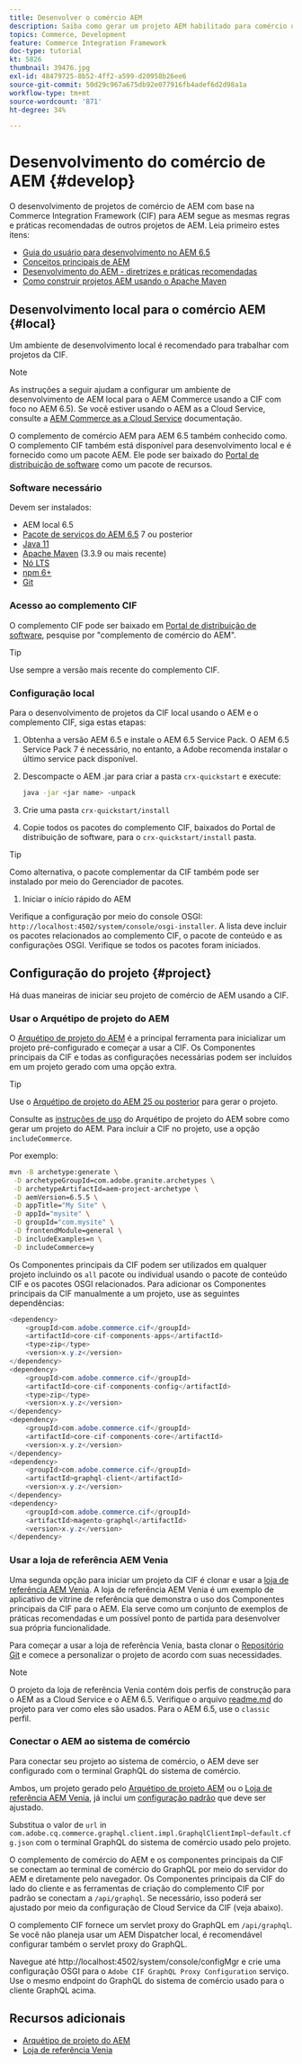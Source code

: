 ```yaml
---
title: Desenvolver o comércio AEM
description: Saiba como gerar um projeto AEM habilitado para comércio usando o arquétipo de projeto AEM. Saiba como criar e implantar o projeto em um ambiente de desenvolvimento local.
topics: Commerce, Development
feature: Commerce Integration Framework
doc-type: tutorial
kt: 5826
thumbnail: 39476.jpg
exl-id: 48479725-8b52-4ff2-a599-d20958b26ee6
source-git-commit: 50d29c967a675db92e077916fb4adef6d2d98a1a
workflow-type: tm+mt
source-wordcount: '871'
ht-degree: 34%

---
```


# Desenvolvimento do comércio de AEM {#develop}

O desenvolvimento de projetos de comércio de AEM com base na Commerce Integration Framework (CIF) para AEM segue as mesmas regras e práticas recomendadas de outros projetos de AEM. Leia primeiro estes itens:

- [Guia do usuário para desenvolvimento no AEM 6.5](/help/sites-developing/home.md)
- [Conceitos principais de AEM](/help/sites-developing/the-basics.md)
- [Desenvolvimento do AEM - diretrizes e práticas recomendadas](/help/sites-developing/dev-guidelines-bestpractices.md)
- [Como construir projetos AEM usando o Apache Maven](/help/sites-developing/ht-projects-maven.md)

## Desenvolvimento local para o comércio AEM {#local}

Um ambiente de desenvolvimento local é recomendado para trabalhar com projetos da CIF.

>[!NOTE]
>
>As instruções a seguir ajudam a configurar um ambiente de desenvolvimento de AEM local para o AEM Commerce usando a CIF com foco no AEM 6.5). Se você estiver usando o AEM as a Cloud Service, consulte a [AEM Commerce as a Cloud Service](https://experienceleague.adobe.com/docs/experience-manager-cloud-service/content-and-commerce/home.html?lang=pt-BR) documentação.

O complemento de comércio AEM para AEM 6.5 também conhecido como. O complemento CIF também está disponível para desenvolvimento local e é fornecido como um pacote AEM. Ele pode ser baixado do [Portal de distribuição de software](https://experience.adobe.com/#/downloads/content/software-distribution/br/aem.html) como um pacote de recursos.

### Software necessário

Devem ser instalados:

- AEM local 6.5
- [Pacote de serviços do AEM 6.5](https://experience.adobe.com/#/downloads/content/software-distribution/br/aem.html) 7 ou posterior
- [Java 11](https://downloads.experiencecloud.adobe.com/content/software-distribution/en/general.html)
- [Apache Maven](https://maven.apache.org/) (3.3.9 ou mais recente)
- [Nó LTS](https://nodejs.org/en/)
- [npm 6+](https://www.npmjs.com/)
- [Git](https://git-scm.com/)

### Acesso ao complemento CIF

O complemento CIF pode ser baixado em [Portal de distribuição de software](https://experience.adobe.com/#/downloads/content/software-distribution/br/aem.html), pesquise por &quot;complemento de comércio do AEM&quot;.

>[!TIP]
>
>Use sempre a versão mais recente do complemento CIF.

### Configuração local

Para o desenvolvimento de projetos da CIF local usando o AEM e o complemento CIF, siga estas etapas:

1. Obtenha a versão AEM 6.5 e instale o AEM 6.5 Service Pack. O AEM 6.5 Service Pack 7 é necessário, no entanto, a Adobe recomenda instalar o último service pack disponível.

1. Descompacte o AEM .jar para criar a pasta `crx-quickstart` e execute:

   ```bash
   java -jar <jar name> -unpack
   ```

1. Crie uma pasta `crx-quickstart/install`

1. Copie todos os pacotes do complemento CIF, baixados do Portal de distribuição de software, para o `crx-quickstart/install` pasta.

>[!TIP]
>
>Como alternativa, o pacote complementar da CIF também pode ser instalado por meio do Gerenciador de pacotes.

1. Iniciar o início rápido do AEM

Verifique a configuração por meio do console OSGI: `http://localhost:4502/system/console/osgi-installer`. A lista deve incluir os pacotes relacionados ao complemento CIF, o pacote de conteúdo e as configurações OSGI. Verifique se todos os pacotes foram iniciados.

## Configuração do projeto {#project}

Há duas maneiras de iniciar seu projeto de comércio de AEM usando a CIF.

### Usar o Arquétipo de projeto do AEM

O [Arquétipo de projeto do AEM](https://github.com/adobe/aem-project-archetype) é a principal ferramenta para inicializar um projeto pré-configurado e começar a usar a CIF. Os Componentes principais da CIF e todas as configurações necessárias podem ser incluídos em um projeto gerado com uma opção extra.

>[!TIP]
>
>Use o [Arquétipo de projeto do AEM 25 ou posterior](https://github.com/adobe/aem-project-archetype/releases) para gerar o projeto.

Consulte as [instruções de uso](https://github.com/adobe/aem-project-archetype#usage) do Arquétipo de projeto do AEM sobre como gerar um projeto do AEM. Para incluir a CIF no projeto, use a opção `includeCommerce`.

Por exemplo:

```bash
mvn -B archetype:generate \
 -D archetypeGroupId=com.adobe.granite.archetypes \
 -D archetypeArtifactId=aem-project-archetype \
 -D aemVersion=6.5.5 \
 -D appTitle="My Site" \
 -D appId="mysite" \
 -D groupId="com.mysite" \
 -D frontendModule=general \
 -D includeExamples=n \
 -D includeCommerce=y
```

Os Componentes principais da CIF podem ser utilizados em qualquer projeto incluindo os `all` pacote ou individual usando o pacote de conteúdo CIF e os pacotes OSGI relacionados. Para adicionar os Componentes principais da CIF manualmente a um projeto, use as seguintes dependências:

```java
<dependency>
    <groupId>com.adobe.commerce.cif</groupId>
    <artifactId>core-cif-components-apps</artifactId>
    <type>zip</type>
    <version>x.y.z</version>
</dependency>
<dependency>
    <groupId>com.adobe.commerce.cif</groupId>
    <artifactId>core-cif-components-config</artifactId>
    <type>zip</type>
    <version>x.y.z</version>
</dependency>
<dependency>
    <groupId>com.adobe.commerce.cif</groupId>
    <artifactId>core-cif-components-core</artifactId>
    <version>x.y.z</version>
</dependency>
<dependency>
    <groupId>com.adobe.commerce.cif</groupId>
    <artifactId>graphql-client</artifactId>
    <version>x.y.z</version>
</dependency>
<dependency>
    <groupId>com.adobe.commerce.cif</groupId>
    <artifactId>magento-graphql</artifactId>
    <version>x.y.z</version>
</dependency>
```

### Usar a loja de referência AEM Venia

Uma segunda opção para iniciar um projeto da CIF é clonar e usar a [loja de referência AEM Venia](https://github.com/adobe/aem-cif-guides-venia). A loja de referência AEM Venia é um exemplo de aplicativo de vitrine de referência que demonstra o uso dos Componentes principais da CIF para o AEM. Ela serve como um conjunto de exemplos de práticas recomendadas e um possível ponto de partida para desenvolver sua própria funcionalidade.

Para começar a usar a loja de referência Venia, basta clonar o [Repositório Git](https://github.com/adobe/aem-cif-guides-venia) e comece a personalizar o projeto de acordo com suas necessidades.

>[!NOTE]
>
>O projeto da loja de referência Venia contém dois perfis de construção para o AEM as a Cloud Service e o AEM 6.5. Verifique o arquivo [readme.md](https://github.com/adobe/aem-cif-guides-venia/blob/main/README.md) do projeto para ver como eles são usados. Para o AEM 6.5, use o `classic` perfil.

### Conectar o AEM ao sistema de comércio

Para conectar seu projeto ao sistema de comércio, o AEM deve ser configurado com o terminal GraphQL do sistema de comércio.

Ambos, um projeto gerado pelo [Arquétipo de projeto AEM](https://github.com/adobe/aem-project-archetype) ou o [Loja de referência AEM Venia](https://github.com/adobe/aem-cif-guides-venia), já inclui um [configuração padrão](https://github.com/adobe/aem-cif-guides-venia/blob/main/ui.config/src/main/content/jcr_root/apps/venia/osgiconfig/config/com.adobe.cq.commerce.graphql.client.impl.GraphqlClientImpl~default.cfg.json) que deve ser ajustado.

Substitua o valor de `url` in `com.adobe.cq.commerce.graphql.client.impl.GraphqlClientImpl~default.cfg.json` com o terminal GraphQL do sistema de comércio usado pelo projeto.

O complemento de comércio do AEM e os componentes principais da CIF se conectam ao terminal de comércio do GraphQL por meio do servidor do AEM e diretamente pelo navegador. Os Componentes principais da CIF do lado do cliente e as ferramentas de criação do complemento CIF por padrão se conectam a `/api/graphql`. Se necessário, isso poderá ser ajustado por meio da configuração de Cloud Service da CIF (veja abaixo).

O complemento CIF fornece um servlet proxy do GraphQL em `/api/graphql`. Se você não planeja usar um AEM Dispatcher local, é recomendável configurar também o servlet proxy do GraphQL.

Navegue até http://localhost:4502/system/console/configMgr e crie uma configuração OSGI para o `Adobe CIF GraphQL Proxy Configuration` serviço. Use o mesmo endpoint do GraphQL do sistema de comércio usado para o cliente GraphQL acima.

## Recursos adicionais

- [Arquétipo de projeto do AEM](https://github.com/adobe/aem-project-archetype)
- [Loja de referência Venia](https://github.com/adobe/aem-cif-guides-venia)
